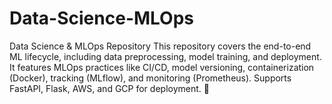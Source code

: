 # Data-Science-MLOps
Data Science &amp; MLOps Repository  This repository covers the end-to-end ML lifecycle, including data preprocessing, model training, and deployment. It features MLOps practices like CI/CD, model versioning, containerization (Docker), tracking (MLflow), and monitoring (Prometheus). Supports FastAPI, Flask, AWS, and GCP for deployment. 🚀
